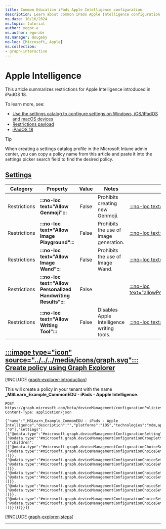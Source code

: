 ```yaml
---
title: Common Education iPads Apple Intelligence configuration
description: Learn about common iPads Apple Intelligence configuration used by Education organizations in Intune.
ms.date: 10/16/2024
ms.topic: tutorial
author: yegor-a
ms.author: egorabr
ms.manager: dougeby
no-loc: [Microsoft, Apple]
ms.collection: 
- graph-interactive
---
```


# Apple Intelligence

This article summarizes restrictions for Apple Intelligence introduced in iPadOS 18.

To learn more, see:

- [Use the settings catalog to configure settings on Windows, iOS/iPadOS and macOS devices](/mem/intune/configuration/settings-catalog)
- [Restrictions payload](https://developer.apple.com/documentation/devicemanagement/restrictions)
- [iPadOS 18](https://www.apple.com/ipados/ipados-18)

> [!TIP]
> When creating a settings catalog profile in the Microsoft Intune admin center, you can copy a policy name from this article and paste it into the settings picker search field to find the desired policy.

## [**Settings**](#tab/settings)

| **Category** | **Property** | **Value** | **Notes** | **Payload property** |
|---|---|:---:|---|---|
| Restrictions | **:::no-loc text="Allow Genmoji":::** | False | Prohibits creating new Genmoji. | [:::no-loc text="allowGenmoji":::](https://developer.apple.com/documentation/devicemanagement/restrictions) |
| Restrictions | **:::no-loc text="Allow Image Playground":::** | False | Prohibits the use of image generation. | [:::no-loc text="allowImagePlayground":::](https://developer.apple.com/documentation/devicemanagement/restrictions) |
| Restrictions | **:::no-loc text="Allow Image Wand":::** | False | Prohibits the use of Image Wand. | [:::no-loc text="allowImageWand":::](https://developer.apple.com/documentation/devicemanagement/restrictions) |
| Restrictions | **:::no-loc text="Allow Personalized Handwriting Results":::** | False | | [:::no-loc text="allowPersonalizedHandwritingResults":::](https://developer.apple.com/documentation/devicemanagement/restrictions) |
| Restrictions | **:::no-loc text="Allow Writing Tool":::** | False | Disables Apple Intelligence writing tools. | [:::no-loc text="allowWritingTools":::](https://developer.apple.com/documentation/devicemanagement/restrictions) |

## [:::image type="icon" source="../../../media/icons/graph.svg"::: **Create policy using Graph Explorer**](#tab/graph)

[!INCLUDE [graph-explorer-introduction](../../../includes/graph-explorer-intro.md)]

This will create a policy in your tenant with the name **_MSLearn_Example_CommonEDU - iPads - Appple Intelligence**.

```msgraph-interactive
POST https://graph.microsoft.com/beta/deviceManagement/configurationPolicies
Content-Type: application/json

{"name":"_MSLearn_Example_CommonEDU - iPads - Apple Intelligence","description":"","platforms":"iOS","technologies":"mdm,appleRemoteManagement","roleScopeTagIds":["0"],"settings":[{"@odata.type":"#microsoft.graph.deviceManagementConfigurationSetting","settingInstance":{"@odata.type":"#microsoft.graph.deviceManagementConfigurationGroupSettingCollectionInstance","settingDefinitionId":"com.apple.applicationaccess_com.apple.applicationaccess","groupSettingCollectionValue":[{"children":[{"@odata.type":"#microsoft.graph.deviceManagementConfigurationChoiceSettingInstance","settingDefinitionId":"com.apple.applicationaccess_allowgenmoji","choiceSettingValue":{"@odata.type":"#microsoft.graph.deviceManagementConfigurationChoiceSettingValue","value":"com.apple.applicationaccess_allowgenmoji_false","children":[]}},{"@odata.type":"#microsoft.graph.deviceManagementConfigurationChoiceSettingInstance","settingDefinitionId":"com.apple.applicationaccess_allowimageplayground","choiceSettingValue":{"@odata.type":"#microsoft.graph.deviceManagementConfigurationChoiceSettingValue","value":"com.apple.applicationaccess_allowimageplayground_false","children":[]}},{"@odata.type":"#microsoft.graph.deviceManagementConfigurationChoiceSettingInstance","settingDefinitionId":"com.apple.applicationaccess_allowimagewand","choiceSettingValue":{"@odata.type":"#microsoft.graph.deviceManagementConfigurationChoiceSettingValue","value":"com.apple.applicationaccess_allowimagewand_false","children":[]}},{"@odata.type":"#microsoft.graph.deviceManagementConfigurationChoiceSettingInstance","settingDefinitionId":"com.apple.applicationaccess_allowpersonalizedhandwritingresults","choiceSettingValue":{"@odata.type":"#microsoft.graph.deviceManagementConfigurationChoiceSettingValue","value":"com.apple.applicationaccess_allowpersonalizedhandwritingresults_false","children":[]}},{"@odata.type":"#microsoft.graph.deviceManagementConfigurationChoiceSettingInstance","settingDefinitionId":"com.apple.applicationaccess_allowwritingtools","choiceSettingValue":{"@odata.type":"#microsoft.graph.deviceManagementConfigurationChoiceSettingValue","value":"com.apple.applicationaccess_allowwritingtools_false","children":[]}}]}]}}]}
```

[!INCLUDE [graph-explorer-steps](../../../includes/graph-explorer-steps.md)]

---
